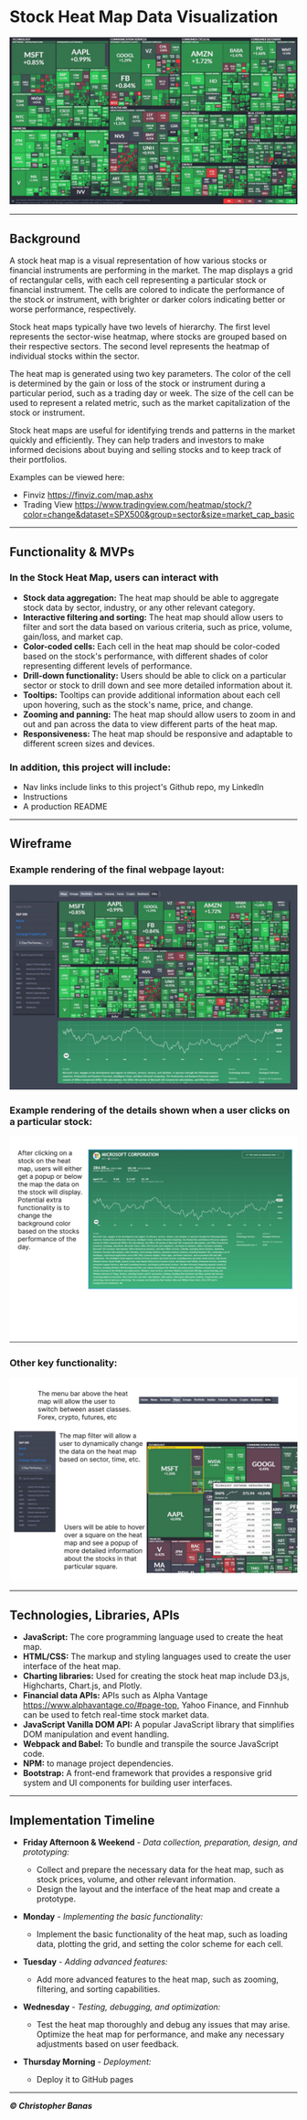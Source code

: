 # Stock Heat Map Data Visualization

 ![Sample Stock Heat Map](./wf_img/sample_stock_hm.jpg)

---------------------
## Background

A stock heat map is a visual representation of how various stocks or financial instruments are performing in the market. The map displays a grid of rectangular cells, with each cell representing a particular stock or financial instrument. The cells are colored to indicate the performance of the stock or instrument, with brighter or darker colors indicating better or worse performance, respectively.

Stock heat maps typically have two levels of hierarchy. The first level represents the sector-wise heatmap, where stocks are grouped based on their respective sectors. The second level represents the heatmap of individual stocks within the sector.

The heat map is generated using two key parameters. The color of the cell is determined by the gain or loss of the stock or instrument during a particular period, such as a trading day or week. The size of the cell can be used to represent a related metric, such as the market capitalization of the stock or instrument.

Stock heat maps are useful for identifying trends and patterns in the market quickly and efficiently. They can help traders and investors to make informed decisions about buying and selling stocks and to keep track of their portfolios.

Examples can be viewed here:
- Finviz https://finviz.com/map.ashx
- Trading View https://www.tradingview.com/heatmap/stock/?color=change&dataset=SPX500&group=sector&size=market_cap_basic

---------------------
## Functionality & MVPs

### In the Stock Heat Map, users can interact with

- **Stock data aggregation:** The heat map should be able to aggregate stock data by sector, industry, or any other relevant category.
- **Interactive filtering and sorting:** The heat map should allow users to filter and sort the data based on various criteria, such as price, volume, gain/loss, and market cap.
- **Color-coded cells:** Each cell in the heat map should be color-coded based on the stock's performance, with different shades of color representing different levels of performance.
- **Drill-down functionality:** Users should be able to click on a particular sector or stock to drill down and see more detailed information about it.
- **Tooltips:** Tooltips can provide additional information about each cell upon hovering, such as the stock's name, price, and change.
- **Zooming and panning:** The heat map should allow users to zoom in and out and pan across the data to view different parts of the heat map.
- **Responsiveness:** The heat map should be responsive and adaptable to different screen sizes and devices.

### In addition, this project will include:

- Nav links include links to this project's Github repo, my LinkedIn
- Instructions
- A production README

---------------------
## Wireframe

### Example rendering of the final webpage layout:
![Sample Stock Heat Map](./wf_img/final_view_example.JPG)

### Example rendering of the details shown when a user clicks on a particular stock:
![Sample Stock Heat Map](./wf_img/specific_stock_click.JPG)

### Other key functionality:
![Sample Stock Heat Map](./wf_img/additional_funcs.JPG)

---------------------
## Technologies, Libraries, APIs

- **JavaScript:** The core programming language used to create the heat map.
- **HTML/CSS:** The markup and styling languages used to create the user interface of the heat map.
- **Charting libraries:** Used for creating the stock heat map include D3.js, Highcharts, Chart.js, and Plotly.
- **Financial data APIs:** APIs such as Alpha Vantage https://www.alphavantage.co/#page-top, Yahoo Finance, and Finnhub can be used to fetch real-time stock market data.
- **JavaScript Vanilla DOM API:** A popular JavaScript library that simplifies DOM manipulation and event handling.
- **Webpack and Babel:** To bundle and transpile the source JavaScript code.
- **NPM:** to manage project dependencies.
- **Bootstrap:** A front-end framework that provides a responsive grid system and UI components for building user interfaces.

---------------------
## Implementation Timeline

- **Friday Afternoon & Weekend** - *Data collection, preparation, design, and prototyping:*
    - Collect and prepare the necessary data for the heat map, such as stock prices, volume, and other relevant information.
    - Design the layout and the interface of the heat map and create a prototype.

- **Monday** - *Implementing the basic functionality:*
    - Implement the basic functionality of the heat map, such as loading data, plotting the grid, and setting the color scheme for each cell.

- **Tuesday** - *Adding advanced features:*
    - Add more advanced features to the heat map, such as zooming, filtering, and sorting capabilities.

- **Wednesday** - *Testing, debugging, and optimization:*
    - Test the heat map thoroughly and debug any issues that may arise. Optimize the heat map for performance, and make any necessary adjustments based on user feedback.

- **Thursday Morning** - *Deployment:*
    - Deploy it to GitHub pages

---------------------
***© Christopher Banas***
